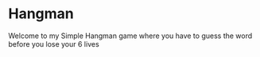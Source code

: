 # Hangman
Welcome to my Simple Hangman game where you have to guess the word before you lose your 6 lives
